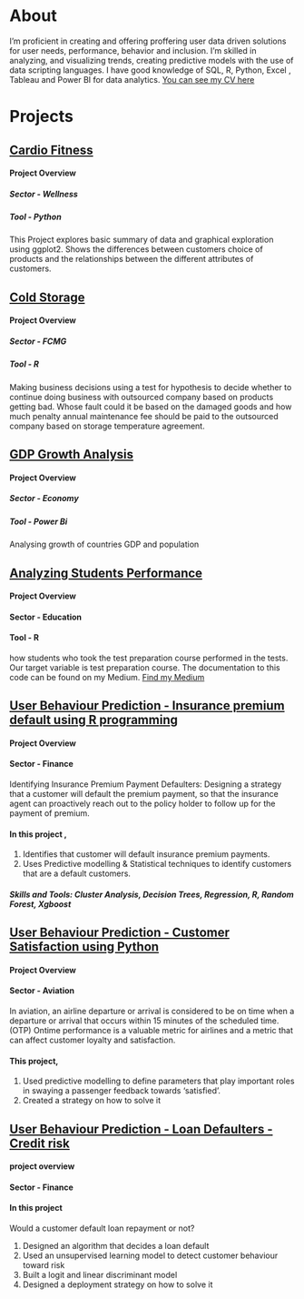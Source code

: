 # About 

I’m proficient in creating  and offering proffering user data driven solutions for user needs, performance, behavior and inclusion. I’m skilled  in analyzing, and visualizing trends, creating predictive models with the use of data scripting languages. I have good knowledge of  SQL,  R,  Python, Excel , Tableau and Power BI for data analytics. 
[You can see my CV here](https://docs.google.com/document/d/e/2PACX-1vTkMZ5rYO_PpwiJwAoJ_kgaFtjUPkJUnRFbxMws12aNVKew4gBc2NwcF6He5j70Ull4U-9P_dhxIvcn/pub)

# Projects

## [Cardio Fitness](https://github.com/DeborahOsilade/Cardio_fitness/blob/main/Cardio_Fitness_Gym-checkpoint.ipynb)
#### Project Overview 
##### Sector - Wellness
##### Tool - Python
This Project explores basic summary of data and graphical exploration using ggplot2. Shows the differences between customers choice of products and the relationships between the different attributes of customers.

## [Cold Storage](https://github.com/DeborahOsilade/Cold-Storage-assignment/blob/master/Cold%20storage.R)
#### Project Overview 
##### Sector - FCMG
##### Tool - R 
Making business decisions using a test for hypothesis to decide whether to continue doing business with outsourced company based on products getting bad. 
Whose fault could it be based on the damaged goods and how much penalty annual maintenance fee should be paid to the outsourced company based on storage temperature agreement.

## [GDP Growth Analysis](https://drive.google.com/drive/folders/1ePdlrCT2hZhHP_ScMIdZfKWKrSsYL1fB)
#### Project Overview 
##### Sector - Economy
##### Tool - Power Bi
Analysing growth of countries GDP and population 

## [Analyzing Students Performance](https://github.com/DeborahOsilade/Student_perforamnce)
#### Project Overview 
#### Sector - Education
#### Tool - R 
how students who took the test preparation course performed in the tests. Our target variable is test preparation course. The documentation to this code can be found on my Medium. 
[Find my Medium](https://deborahosilade.medium.com/how-exploratory-data-analysis-can-help-you-understand-users-8e0b9af2f3c4)

## [User Behaviour Prediction - Insurance premium default using R programming](https://github.com/DeborahOsilade/User-Behaviour-Prediction---Insurance-premium-default---R-programming)
#### Project Overview
#### Sector - Finance

Identifying Insurance Premium Payment Defaulters: Designing a strategy that a customer will default the premium payment, so that the insurance agent can proactively reach out to the policy holder to follow up for the payment of premium.
#### In this project ,
1. Identifies that customer will default insurance premium payments.
2. Uses Predictive modelling & Statistical techniques to identify customers that are a default customers.

##### Skills and Tools: Cluster Analysis, Decision Trees, Regression, R, Random Forest, Xgboost


## [User Behaviour Prediction - Customer Satisfaction using Python](https://github.com/DeborahOsilade/User-Behaviour-Prediction---Customer-Satisfaction-using-Python)
#### Project Overview
#### Sector - Aviation
In aviation, an airline departure or arrival is considered to be on time when a departure or arrival that occurs within 15 minutes of the scheduled time. (OTP) Ontime performance is a valuable metric for airlines and a metric that can affect customer loyalty and satisfaction. 

#### This project,

1. Used predictive modelling to define parameters that play important roles in swaying a passenger feedback towards ‘satisfied’.
2. Created a strategy on how to solve it


## [User Behaviour Prediction - Loan Defaulters - Credit risk](https://github.com/DeborahOsilade/User-Behaviour-Prediction---Loan-Defaulters---Credit-risk)
#### project overview
#### Sector - Finance 

#### In this project
Would a customer default loan repayment or not? 

1. Designed an algorithm that decides a loan default
2. Used an unsupervised learning model to detect customer behaviour toward risk
3. Built a logit and linear discriminant model
4. Designed a deployment strategy on how to solve it
